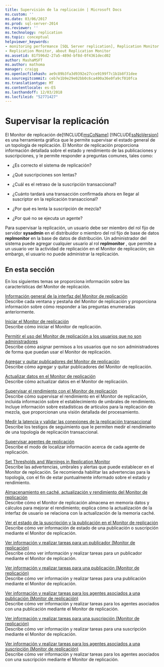 ```yaml
---
title: Supervisión de la replicación | Microsoft Docs
ms.custom: ''
ms.date: 03/06/2017
ms.prod: sql-server-2014
ms.reviewer: ''
ms.technology: replication
ms.topic: conceptual
helpviewer_keywords:
- monitoring performance [SQL Server replication], Replication Monitor
- Replication Monitor, about Replication Monitor
ms.assetid: 81f596d2-27a5-489d-bf8d-0f4361decd02
author: MashaMSFT
ms.author: mathoma
manager: craigg
ms.openlocfilehash: ae9c89b3fa3d9392e27cce9199f7c1b1b8f31dee
ms.sourcegitcommit: ceb7e1b9e29e02bb0c6ca400a36e0fa9cf010fca
ms.translationtype: MT
ms.contentlocale: es-ES
ms.lasthandoff: 12/03/2018
ms.locfileid: "52771427"
---
```

# <a name="monitoring-replication"></a>Supervisar la replicación
  El Monitor de replicación de[!INCLUDE[msCoName](../../../includes/msconame-md.md)] [!INCLUDE[ssNoVersion](../../../includes/ssnoversion-md.md)] es una herramienta gráfica que le permite supervisar el estado general de un topología de replicación. El Monitor de replicación proporciona información detallada sobre el estado y rendimiento de las publicaciones y suscripciones, y le permite responder a preguntas comunes, tales como:  
  
-   ¿Es correcto el sistema de replicación?  
  
-   ¿Qué suscripciones son lentas?  
  
-   ¿Cuál es el retraso de la suscripción transaccional?  
  
-   ¿Cuánto tardará una transacción confirmada ahora en llegar al suscriptor en la replicación transaccional?  
  
-   ¿Por qué es lenta la suscripción de mezcla?  
  
-   ¿Por qué no se ejecuta un agente?  
  
 Para supervisar la replicación, un usuario debe ser miembro del rol fijo de servidor **sysadmin** en el distribuidor o miembro del rol fijo de base de datos **replmonitor** en la base de datos de distribución. Un administrador del sistema puede agregar cualquier usuario al rol **replmonitor** , que permite a un usuario ver la actividad de replicación en el Monitor de replicación; sin embargo, el usuario no puede administrar la replicación.  
  
## <a name="in-this-section"></a>En esta sección  
 En los siguientes temas se proporciona información sobre las características del Monitor de replicación.  
  
 [Información general de la interfaz del Monitor de replicación](overview-of-the-replication-monitor-interface.md)  
 Describe cada ventana y pestaña del Monitor de replicación y proporciona información sobre cómo responder a las preguntas enumeradas anteriormente.  
  
 [Iniciar el Monitor de replicación](start-the-replication-monitor.md)  
 Describe cómo iniciar el Monitor de replicación.  
  
 [Permitir el uso del Monitor de replicación a los usuarios que no son administradores](allow-non-administrators-to-use-replication-monitor.md)  
 Describe cómo asignar permisos a los usuarios que no son administradores de forma que puedan usar el Monitor de replicación.  
  
 [Agregar y quitar publicadores del Monitor de replicación](add-and-remove-publishers-from-replication-monitor.md)  
 Describe cómo agregar y quitar publicadores del Monitor de replicación.  
  
 [Actualizar datos en el Monitor de replicación](refresh-data-in-replication-monitor.md)  
 Describe cómo actualizar datos en el Monitor de replicación.  
  
 [Supervisar el rendimiento con el Monitor de replicación](monitor-performance-with-replication-monitor.md)  
 Describe cómo supervisar el rendimiento en el Monitor de replicación, incluida información sobre el establecimiento de umbrales de rendimiento. Incluye información sobre estadísticas de artículos para la replicación de mezcla, que proporcionan una visión detallada del procesamiento.  
  
 [Medir la latencia y validar las conexiones de la replicación transaccional](measure-latency-and-validate-connections-for-transactional-replication.md)  
 Describe los testigos de seguimiento que le permiten medir el rendimiento de una topología de replicación transaccional.  
  
 [Supervisar agentes de replicación](../agents/replication-agents.md)  
 Describe el modo de localizar información acerca de cada agente de replicación.  
  
 [Set Thresholds and Warnings in Replication Monitor](set-thresholds-and-warnings-in-replication-monitor.md)  
 Describe las advertencias, umbrales y alertas que puede establecer en el Monitor de replicación. Se recomienda habilitar las advertencias para la topología, con el fin de estar puntualmente informado sobre el estado y rendimiento.  
  
 [Almacenamiento en caché, actualización y rendimiento del Monitor de replicación](caching-refresh-and-replication-monitor-performance.md)  
 Describe cómo el Monitor de replicación almacena en memoria datos y cálculos para mejorar el rendimiento; explica cómo la actualización de la interfaz de usuario se relaciona con la actualización de la memoria caché.  
  
 [Ver el estado de la suscripción y la publicación en el Monitor de replicación](view-publication-and-subscription-status-in-replication-monitor.md)  
 Describe cómo ver información de estado de una publicación o suscripción mediante el Monitor de replicación.  
  
 [Ver información y realizar tareas para un publicador &#40;Monitor de replicación&#41;](view-information-and-perform-tasks-for-a-publisher-replication-monitor.md)  
 Describe cómo ver información y realizar tareas para un publicador mediante el Monitor de replicación.  
  
 [Ver información y realizar tareas para una publicación &#40;Monitor de replicación&#41;](view-information-and-perform-tasks-for-a-publication-replication-monitor.md)  
 Describe cómo ver información y realizar tareas para una publicación mediante el Monitor de replicación.  
  
 [Ver información y realizar tareas para los agentes asociados a una publicación &#40;Monitor de replicación&#41;](view-information-and-perform-tasks-for-publication-agents.md)  
 Describe cómo ver información y realizar tareas para los agentes asociados con una publicación mediante el Monitor de replicación.  
  
 [Ver información y realizar tareas para una suscripción &#40;Monitor de replicación&#41;](view-information-and-perform-tasks-for-a-subscription-replication-monitor.md)  
 Describe cómo ver información y realizar tareas para una suscripción mediante el Monitor de replicación.  
  
 [Ver información y realizar tareas para los agentes asociados a una suscripción &#40;Monitor de replicación&#41;](view-information-and-perform-tasks-for-subscription-agents.md)  
 Describe cómo ver información y realizar tareas para los agentes asociados con una suscripción mediante el Monitor de replicación.  
  
  
